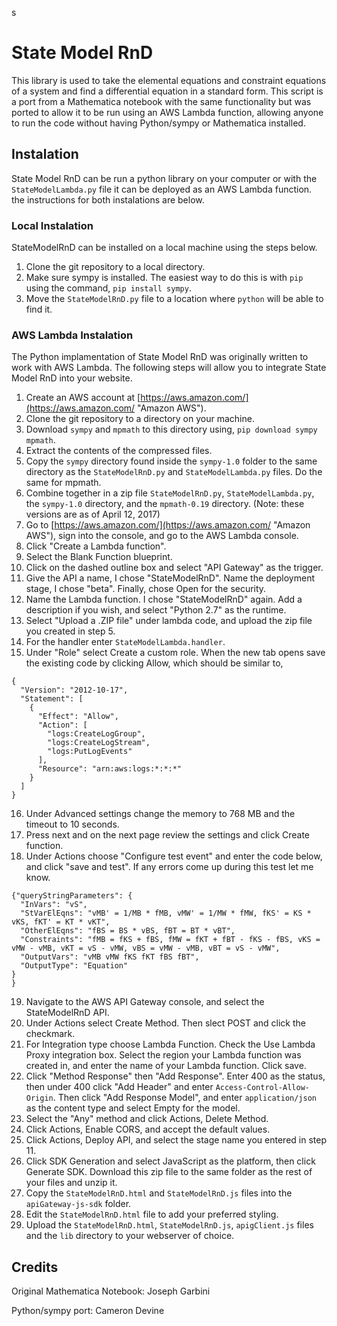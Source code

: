s
# State Model RnD

This library is used to take the elemental equations and constraint equations of a system and find a differential equation in a standard form. This script is a port from a Mathematica notebook with the same functionality but was ported to allow it to be run using an AWS Lambda function, allowing anyone to run the code without having Python/sympy or Mathematica installed.

## Instalation

State Model RnD can be run a python library on your computer or with the `StateModelLambda.py` file it can be deployed as an AWS Lambda function. the instructions for both instalations are below.

### Local Instalation
StateModelRnD can be installed on a local machine using the steps below.

1. Clone the git repository to a local directory.
2. Make sure sympy is installed. The easiest way to do this is with `pip` using the command, `pip install sympy`.
3. Move the `StateModelRnD.py` file to a location where `python` will be able to find it.

### AWS Lambda Instalation
The Python implamentation of State Model RnD was originally written to work with AWS Lambda. The following steps will allow you to integrate State Model RnD into your website.

1. Create an AWS account at [https://aws.amazon.com/](https://aws.amazon.com/ "Amazon AWS").
2. Clone the git repository to a directory on your machine.
3. Download `sympy` and `mpmath` to this directory using, `pip download sympy mpmath`.
4. Extract the contents of the compressed files.
5. Copy the `sympy` directory found inside the `sympy-1.0` folder to the same directory as the `StateModelRnD.py` and `StateModelLambda.py` files. Do the same for mpmath.
6. Combine together in a zip file `StateModelRnD.py`, `StateModelLambda.py`, the `sympy-1.0` directory, and the `mpmath-0.19` directory. (Note: these versions are as of April 12, 2017)
7. Go to [https://aws.amazon.com/](https://aws.amazon.com/ "Amazon AWS"), sign into the console, and go to the AWS Lambda console.
8. Click "Create a Lambda function".
9. Select the Blank Function blueprint.
10. Click on the dashed outline box and select "API Gateway" as the trigger.
11. Give the API a name, I chose "StateModelRnD". Name the deployment stage, I chose "beta". Finally, chose Open for the security.
12. Name the Lambda function. I chose "StateModelRnD" again. Add a description if you wish, and select "Python 2.7" as the runtime.
13. Select "Upload a .ZIP file" under lambda code, and upload the zip file you created in step 5.
14. For the handler enter `StateModelLambda.handler`.
15. Under "Role" select Create a custom role. When the new tab opens save the existing code by clicking Allow, which should be similar to,
~~~~
{
  "Version": "2012-10-17",
  "Statement": [
    {
      "Effect": "Allow",
      "Action": [
        "logs:CreateLogGroup",
        "logs:CreateLogStream",
        "logs:PutLogEvents"
      ],
      "Resource": "arn:aws:logs:*:*:*"
    }
  ]
}
~~~~
16. Under Advanced settings change the memory to 768 MB and the timeout to 10 seconds.
17. Press next and on the next page review the settings and click Create function.
18. Under Actions choose "Configure test event" and enter the code below, and click "save and test". If any errors come up during this test let me know.
~~~~
{"queryStringParameters": {
  "InVars": "vS",
  "StVarElEqns": "vMB' = 1/MB * fMB, vMW' = 1/MW * fMW, fKS' = KS * vKS, fKT' = KT * vKT",
  "OtherElEqns": "fBS = BS * vBS, fBT = BT * vBT",
  "Constraints": "fMB = fKS + fBS, fMW = fKT + fBT - fKS - fBS, vKS = vMW - vMB, vKT = vS - vMW, vBS = vMW - vMB, vBT = vS - vMW",
  "OutputVars": "vMB vMW fKS fKT fBS fBT",
  "OutputType": "Equation"
}
}
~~~~
19. Navigate to the AWS API Gateway console, and select the StateModelRnD API.
20. Under Actions select Create Method. Then slect POST and click the checkmark.
21. For Integration type choose Lambda Function. Check the Use Lambda Proxy integration box. Select the region your Lambda function was created in, and enter the name of your Lambda function. Click save.
22. Click "Method Response" then "Add Response". Enter 400 as the status, then under 400 click "Add Header" and enter `Access-Control-Allow-Origin`. Then click "Add Response Model", and enter `application/json` as the content type and select Empty for the model.
23. Select the "Any" method and click Actions, Delete Method.
24. Click Actions, Enable CORS, and accept the default values.
25. Click Actions, Deploy API, and select the stage name you entered in step 11.
26. Click SDK Generation and select JavaScript as the platform, then click Generate SDK. Download this zip file to the same folder as the rest of your files and unzip it.
27. Copy the `StateModelRnD.html` and `StateModelRnD.js` files into the `apiGateway-js-sdk` folder.
28. Edit the `StateModelRnD.html` file to add your preferred styling.
29. Upload the `StateModelRnD.html`, `StateModelRnD.js`, `apigClient.js` files and the `lib` directory to your webserver of choice.

## Credits

Original Mathematica Notebook: Joseph Garbini

Python/sympy port: Cameron Devine
